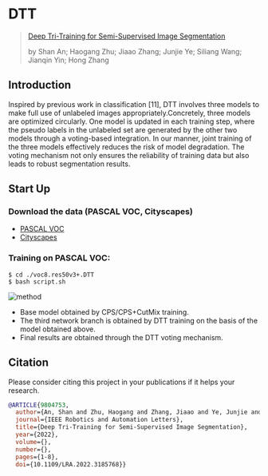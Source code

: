 # DTT

> [Deep Tri-Training for Semi-Supervised Image Segmentation](https://ieeexplore.ieee.org/document/9804753)
>
> by Shan An; Haogang Zhu; Jiaao Zhang; Junjie Ye; Siliang Wang; Jianqin Yin; Hong Zhang

## Introduction
Inspired by previous work in classification [11], DTT involves three models to make full use of unlabeled images appropriately.Concretely, three models are optimized circularly. One model is updated in each training step, where the pseudo labels in the unlabeled set are generated by the other two models through a voting-based integration. In our manner, joint training of the three models effectively reduces the risk of model degradation. The voting mechanism not only ensures the reliability of training data but also leads to robust segmentation results.

## Start Up

### Download the data (PASCAL VOC, Cityscapes)
- [PASCAL VOC](http://host.robots.ox.ac.uk/pascal/VOC/voc2012/)
- [Cityscapes](https://www.cityscapes-dataset.com/)

### Training on PASCAL VOC:
   ```shell
   $ cd ./voc8.res50v3+.DTT
   $ bash script.sh
   ```
 ![method](https://github.com/anshan-ar/DTT/blob/main/method.png)
- Base model obtained by CPS/CPS+CutMix training.
- The third network branch is obtained by DTT training on the basis of the model obtained above.
- Final results are obtained through the DTT voting mechanism.

## Citation

Please consider citing this project in your publications if it helps your research.

```bibtex
@ARTICLE{9804753,
  author={An, Shan and Zhu, Haogang and Zhang, Jiaao and Ye, Junjie and Wang, Siliang and Yin, Jianqin and Zhang, Hong},
  journal={IEEE Robotics and Automation Letters}, 
  title={Deep Tri-Training for Semi-Supervised Image Segmentation}, 
  year={2022},
  volume={},
  number={},
  pages={1-8},
  doi={10.1109/LRA.2022.3185768}}
```

